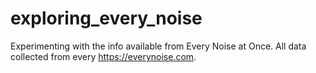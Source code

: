 # exploring_every_noise
Experimenting with the info available from Every Noise at Once. All data collected from every https://everynoise.com.
